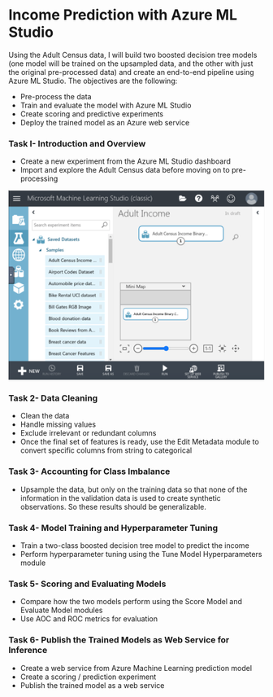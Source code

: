 # Income Prediction with Azure ML Studio

Using the Adult Census data, I will build two boosted decision tree models (one model will be trained on the upsampled data, and the other with just the original pre-processed data) and create an end-to-end pipeline using Azure ML Studio. The objectives are the following:

- Pre-process the data
- Train and evaluate the model with Azure ML Studio
- Create scoring and predictive experiments
- Deploy the trained model as an Azure web service

### Task I- Introduction and Overview

- Create a new experiment from the Azure ML Studio dashboard
- Import and explore the Adult Census data before moving on to pre-processing

![Importing Data](images/Data-1.png)

### Task 2- Data Cleaning

- Clean the data
- Handle missing values
- Exclude irrelevant or redundant columns
- Once the final set of features is ready, use the Edit Metadata module to convert specific columns from string to categorical

### Task 3- Accounting for Class Imbalance

- Upsample the data, but only on the training data so that none of the information in the validation data is used to create synthetic observations. So these results should be generalizable.

### Task 4- Model Training and Hyperparameter Tuning

- Train a two-class boosted decision tree model to predict the income
- Perform hyperparameter tuning using the Tune Model Hyperparameters module

### Task 5- Scoring and Evaluating Models

- Compare how the two models perform using the Score Model and Evaluate Model modules
- Use AOC and ROC metrics for evaluation

### Task 6- Publish the Trained Models as Web Service for Inference

- Create a web service from Azure Machine Learning prediction model
- Create a scoring / prediction experiment
- Publish the trained model as a web service

